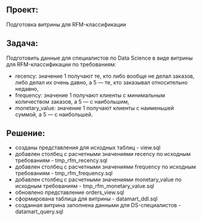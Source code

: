 ## Проект:

Подготовка витрины для RFM-классификации

## Задача:

Подготовить данные для специалистов по Data Science в виде витрины для RFM-классификации по требованиям:
- recency: значение 1 получают те, кто либо вообще не делал заказов, либо делал их очень давно, а 5 — те, кто заказывал относительно недавно,
- frequency: значение 1 получают клиенты с минимальным количеством заказов, а 5 — с наибольшим,
- monetary_value: значение 1 получают клиенты с наименьшей суммой, а 5 — с наибольшей.

## Решение:

- созданы представления для исходных таблиц - view.sql
- добавлен столбец с расчетными значениями recency по исходным требованиям - tmp_rfm_recency.sql
- добавлен столбец с расчетными значениями frequency по исходным требованиям - tmp_rfm_frequency.sql
- добавлен столбец с расчетными значениями monetary_value по исходным требованиям - tmp_rfm_monetary_value.sql
- обновлено представление orders_view.sql
- сформирована таблица для витрины - datamart_ddl.sql
- созданная витрина заполнена данными для DS-специалистов - datamart_query.sql
